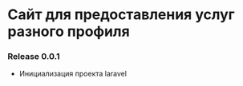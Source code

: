 # Сайт для предоставления услуг разного профиля

### Release 0.0.1

- Инициализация проекта laravel
